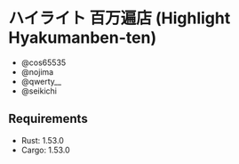 # ハイライト 百万遍店 (Highlight Hyakumanben-ten)

- @cos65535
- @nojima
- @qwerty__
- @seikichi

## Requirements

- Rust: 1.53.0
- Cargo: 1.53.0

